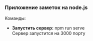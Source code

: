 ### Приложение заметок на node.js

Команды:

- **Запустить сервер:** npm run serve  
  Сервер запустится на 3000 порту
